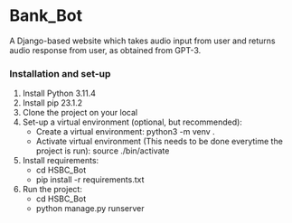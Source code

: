 # Bank_Bot

A Django-based website which takes audio input from user and returns audio response from user, as obtained from GPT-3.

### Installation and set-up
1. Install Python 3.11.4
2. Install pip 23.1.2
3. Clone the project on your local
4. Set-up a virtual environment (optional, but recommended):
    * Create a virtual environment: python3 -m venv .
    * Activate virtual environment (This needs to be done everytime the project is run): source ./bin/activate 
6. Install requirements:
    * cd HSBC_Bot
    * pip install -r requirements.txt
7. Run the project:
    * cd HSBC_Bot
    * python manage.py runserver
